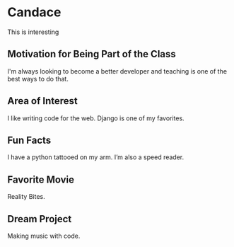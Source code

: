 # Candace
This is interesting

## Motivation for Being Part of the Class
I'm always looking to become a better developer and teaching is one of the best ways to do that.

## Area of Interest
I like writing code for the web. Django is one of my favorites.

## Fun Facts
I have a python tattooed on my arm. I’m also a speed reader.

## Favorite Movie
Reality Bites.

## Dream Project
Making music with code.
